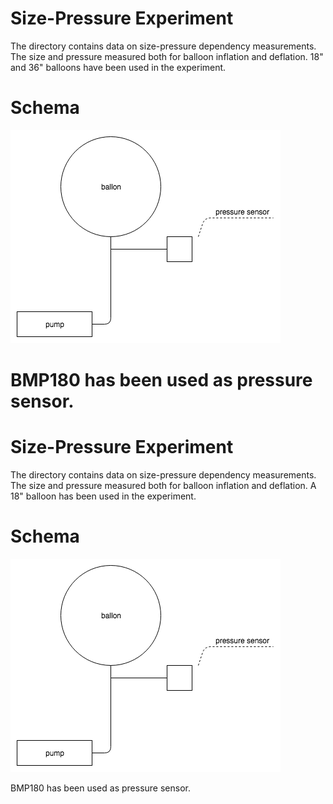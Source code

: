 # Size-Pressure Experiment

The directory contains data on size-pressure dependency measurements. The size and pressure measured both for balloon inflation and deflation. 18" and 36" balloons have been used in the experiment.

# Schema

![Size-Pressure Experiment Schema](s-p.png)

BMP180 has been used as pressure sensor.
=======
# Size-Pressure Experiment

The directory contains data on size-pressure dependency measurements. The size and pressure measured both for balloon inflation and deflation. A 18" balloon has been used in the experiment.

# Schema

![Size-Pressure Experiment Schema](s-p.png)

BMP180 has been used as pressure sensor.
